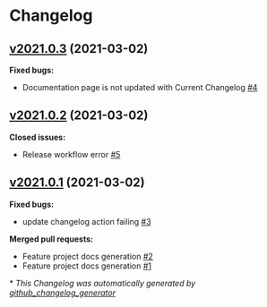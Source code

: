 # Changelog

## [v2021.0.3](https://github.com/madeinoz67/cookiecutter-kicad/tree/v2021.0.3) (2021-03-02)

**Fixed bugs:**

- Documentation page is not updated with Current Changelog [\#4](https://github.com/madeinoz67/cookiecutter-kicad/issues/4)

## [v2021.0.2](https://github.com/madeinoz67/cookiecutter-kicad/tree/v2021.0.2) (2021-03-02)

**Closed issues:**

- Release workflow error  [\#5](https://github.com/madeinoz67/cookiecutter-kicad/issues/5)

## [v2021.0.1](https://github.com/madeinoz67/cookiecutter-kicad/tree/v2021.0.1) (2021-03-02)

**Fixed bugs:**

- update changelog action failing [\#3](https://github.com/madeinoz67/cookiecutter-kicad/issues/3)

**Merged pull requests:**

- Feature project docs generation [\#2](https://github.com/madeinoz67/cookiecutter-kicad/pull/2)
- Feature project docs generation [\#1](https://github.com/madeinoz67/cookiecutter-kicad/pull/1)



\* *This Changelog was automatically generated by [github_changelog_generator](https://github.com/github-changelog-generator/github-changelog-generator)*
